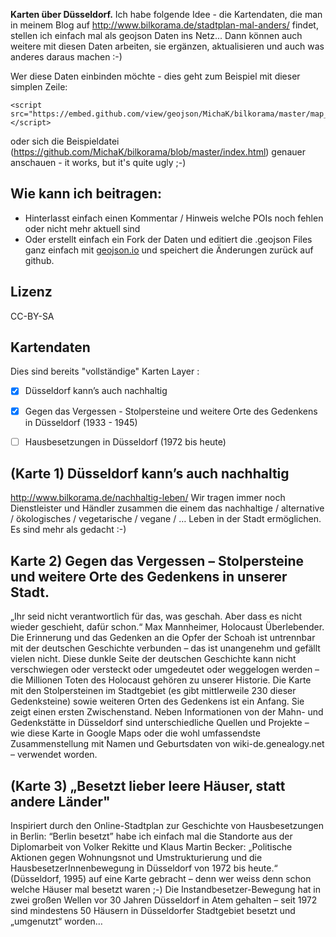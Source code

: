 
**Karten über Düsseldorf.** Ich habe folgende Idee - die Kartendaten, die man in meinem Blog auf http://www.bilkorama.de/stadtplan-mal-anders/ findet, stellen ich einfach mal als geojson Daten ins Netz... Dann können auch weitere mit diesen Daten arbeiten, sie ergänzen, aktualisieren und auch was anderes daraus machen :-) 

Wer diese Daten einbinden möchte - dies geht zum Beispiel mit dieser simplen Zeile: 
```
<script src="https://embed.github.com/view/geojson/MichaK/bilkorama/master/map_duesseldorf_alternativ.geojson"></script>
```
oder sich die Beispieldatei (https://github.com/MichaK/bilkorama/blob/master/index.html) genauer anschauen - it works, but it's quite ugly ;-) 

## Wie kann ich beitragen:
- Hinterlasst einfach einen Kommentar / Hinweis welche POIs noch fehlen oder nicht mehr aktuell sind
- Oder erstellt einfach ein Fork der Daten und editiert die .geojson Files ganz einfach mit [geojson.io](http://geojson.io) und speichert die Änderungen zurück auf github.

## Lizenz
CC-BY-SA

## Kartendaten
Dies sind bereits "vollständige" Karten Layer :
- [x] Düsseldorf kann’s auch nachhaltig
- [x] Gegen das Vergessen - Stolpersteine und weitere Orte des Gedenkens in Düsseldorf (1933 - 1945)
- [ ] Hausbesetzungen in Düsseldorf (1972 bis heute)


## (Karte 1) Düsseldorf kann’s auch nachhaltig
http://www.bilkorama.de/nachhaltig-leben/
Wir tragen immer noch Dienstleister und Händler zusammen die einem das nachhaltige / alternative / ökologisches / vegetarische / vegane / … Leben in der Stadt ermöglichen. 
Es sind mehr als gedacht :-)

## Karte 2) Gegen das Vergessen – Stolpersteine und weitere Orte des Gedenkens in unserer Stadt.
„Ihr seid nicht verantwortlich für das, was geschah. Aber dass es nicht wieder geschieht, dafür schon.“ Max Mannheimer, Holocaust Überlebender.
Die Erinnerung und das Gedenken an die Opfer der Schoah ist untrennbar mit der deutschen Geschichte verbunden – das ist unangenehm und gefällt vielen nicht. Diese dunkle Seite der deutschen Geschichte kann nicht verschwiegen oder versteckt oder umgedeutet oder weggelogen werden – die Millionen Toten des Holocaust gehören zu unserer Historie. Die Karte mit den Stolpersteinen im Stadtgebiet (es gibt mittlerweile 230 dieser Gedenksteine) sowie weiteren Orten des Gedenkens ist ein Anfang. Sie zeigt einen ersten Zwischenstand. Neben Informationen von der Mahn- und Gedenkstätte in Düsseldorf sind unterschiedliche Quellen und Projekte – wie diese Karte in Google Maps oder die wohl umfassendste Zusammenstellung mit Namen und Geburtsdaten von wiki-de.genealogy.net – verwendet worden.

## (Karte 3) „Besetzt lieber leere Häuser, statt andere Länder"
Inspiriert durch den Online-Stadtplan zur Geschichte von Hausbesetzungen in Berlin: “Berlin besetzt” habe ich einfach mal die Standorte aus der Diplomarbeit von Volker Rekitte und Klaus Martin Becker: „Politische Aktionen gegen Wohnungsnot und Umstrukturierung und die HausbesetzerInnenbewegung in Düsseldorf von 1972 bis heute.“ (Düsseldorf, 1995) auf eine Karte gebracht – denn wer weiss denn schon welche Häuser mal besetzt waren ;-) Die Instandbesetzer-Bewegung hat in zwei großen Wellen vor 30 Jahren Düsseldorf in Atem gehalten – seit 1972 sind min­des­tens 50 Häu­sern in Düsseldorfer Stadtgebiet besetzt und „umgenutzt“ worden…

